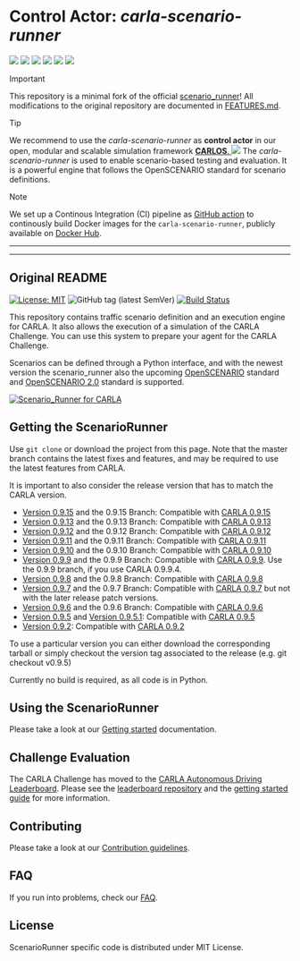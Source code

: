 # Control Actor: *carla-scenario-runner*

<p align="left">
  <img src="https://img.shields.io/github/v/release/carla-compose/carla-scenario-runner"/>
  <img src="https://img.shields.io/github/license/carla-compose/carla-scenario-runner"/>
  <a href="https://github.com/carla-compose/carla-scenario-runner/actions/workflows/docker.yml">
  <img src="https://github.com/carla-compose/carla-scenario-runner/actions/workflows/docker.yml/badge.svg"/></a>
  <img src="https://img.shields.io/badge/CARLA-0.9.15-blueviolet"/>
  <img src="https://img.shields.io/badge/Python-3.10-blueviolet"/>
  <img src="https://img.shields.io/github/stars/carla-compose/carla-scenario-runner?style=social"/>
</p>

> [!IMPORTANT]
> This repository is a minimal fork of the official [scenario_runner](https://github.com/carla-simulator/scenario_runner)! All modifications to the original repository are documented in [FEATURES.md](./FEATURES.md).

> [!TIP]
> We recommend to use the *carla-scenario-runner* as **control actor** in our open, modular and scalable simulation framework <a href="https://github.com/ika-rwth-aachen/carlos">**CARLOS**. <img src="https://img.shields.io/github/stars/ika-rwth-aachen/carlos?style=social"/></a> 
> The *carla-scenario-runner* is used to enable scenario-based testing and evaluation. It is a powerful engine that follows the OpenSCENARIO standard for scenario definitions.

> [!NOTE]
> We set up a Continous Integration (CI) pipeline as [GitHub action](./github/workflows/docker.yml) to continously build Docker images for the `carla-scenario-runner`, publicly available on [Docker Hub](https://hub.docker.com/r/rwthika/carla-scenario-runner).

---
---
## Original README

[![License: MIT](https://img.shields.io/badge/License-MIT-yellow.svg)](https://opensource.org/licenses/MIT)
![GitHub tag (latest SemVer)](https://img.shields.io/github/tag/carla-simulator/scenario_runner.svg)
[![Build Status](https://travis-ci.com/carla-simulator/scenario_runner.svg?branch=master)](https://travis-ci.com/carla/scenario_runner)

This repository contains traffic scenario definition and an execution engine
for CARLA. It also allows the execution of a simulation of the CARLA Challenge.
You can use this system to prepare your agent for the CARLA Challenge.

Scenarios can be defined through a Python interface, and with the newest version
the scenario_runner also the upcoming [OpenSCENARIO](http://www.openscenario.org/) standard and [OpenSCENARIO 2.0](https://www.asam.net/standards/detail/openscenario/v200/) standard is supported.

[![Scenario_Runner for CARLA](Docs/img/scenario_runner_video.png)](https://youtu.be/ChmF8IFagpo?t=68)

Getting the ScenarioRunner
---------------------------

Use `git clone` or download the project from this page. Note that the master
branch contains the latest fixes and features, and may be required to use the latest features from CARLA.

It is important to also consider the release version that has to match the CARLA version.

* [Version 0.9.15](https://github.com/carla-simulator/scenario_runner/releases/tag/v0.9.15) and the 0.9.15 Branch: Compatible with [CARLA 0.9.15](https://github.com/carla-simulator/carla/releases/tag/0.9.15)
* [Version 0.9.13](https://github.com/carla-simulator/scenario_runner/releases/tag/v0.9.13) and the 0.9.13 Branch: Compatible with [CARLA 0.9.13](https://github.com/carla-simulator/carla/releases/tag/0.9.13)
* [Version 0.9.12](https://github.com/carla-simulator/scenario_runner/releases/tag/v0.9.12) and the 0.9.12 Branch: Compatible with [CARLA 0.9.12](https://github.com/carla-simulator/carla/releases/tag/0.9.12)
* [Version 0.9.11](https://github.com/carla-simulator/scenario_runner/releases/tag/v0.9.11) and the 0.9.11 Branch: Compatible with [CARLA 0.9.11](https://github.com/carla-simulator/carla/releases/tag/0.9.11)
* [Version 0.9.10](https://github.com/carla-simulator/scenario_runner/releases/tag/v0.9.10) and the 0.9.10 Branch: Compatible with [CARLA 0.9.10](https://github.com/carla-simulator/carla/releases/tag/0.9.10)
* [Version 0.9.9](https://github.com/carla-simulator/scenario_runner/releases/tag/v0.9.9) and the 0.9.9 Branch: Compatible with [CARLA 0.9.9](https://github.com/carla-simulator/carla/releases/tag/0.9.9). Use the 0.9.9 branch, if you use CARLA 0.9.9.4.
* [Version 0.9.8](https://github.com/carla-simulator/scenario_runner/releases/tag/v0.9.8) and the 0.9.8 Branch: Compatible with [CARLA 0.9.8](https://github.com/carla-simulator/carla/releases/tag/0.9.8)
* [Version 0.9.7](https://github.com/carla-simulator/scenario_runner/releases/tag/v0.9.7) and the 0.9.7 Branch: Compatible with [CARLA 0.9.7](https://github.com/carla-simulator/carla/releases/tag/0.9.7) but not with the later release patch versions.
* [Version 0.9.6](https://github.com/carla-simulator/scenario_runner/releases/tag/v0.9.6) and the 0.9.6 Branch: Compatible with [CARLA 0.9.6](https://github.com/carla-simulator/carla/releases/tag/0.9.6)
* [Version 0.9.5](https://github.com/carla-simulator/scenario_runner/releases/tag/v0.9.5) and [Version 0.9.5.1](https://github.com/carla-simulator/scenario_runner/releases/tag/v0.9.5.1): Compatible with [CARLA 0.9.5](https://github.com/carla-simulator/carla/releases/tag/0.9.5)
* [Version 0.9.2](https://github.com/carla-simulator/scenario_runner/releases/tag/0.9.2): Compatible with [CARLA 0.9.2](https://github.com/carla-simulator/carla/releases/tag/0.9.2)

To use a particular version you can either download the corresponding tarball or simply checkout the version tag associated to the release (e.g. git checkout v0.9.5)

Currently no build is required, as all code is in Python.

Using the ScenarioRunner
------------------------

Please take a look at our [Getting started](Docs/getting_scenariorunner.md)
documentation.

Challenge Evaluation
---------------------

The CARLA Challenge has moved to the [CARLA Autonomous Driving Leaderboard](https://leaderboard.carla.org/). Please see the [leaderboard repository](https://github.com/carla-simulator/leaderboard) and the [getting started guide](https://leaderboard.carla.org/get_started/) for more information.

Contributing
------------

Please take a look at our [Contribution guidelines](https://carla.readthedocs.io/en/latest/#contributing).

FAQ
------

If you run into problems, check our
[FAQ](http://carla.readthedocs.io/en/latest/faq/).

License
-------

ScenarioRunner specific code is distributed under MIT License.
